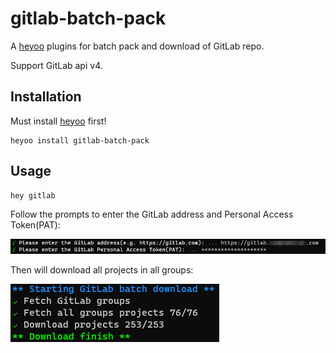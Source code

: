 # gitlab-batch-pack

A [heyoo](https://github.com/hey-yoo/heyoo) plugins for batch pack and download of GitLab repo.

Support GitLab api v4.

## Installation

Must install [heyoo](https://github.com/hey-yoo/heyoo#installation) first!

```shell
heyoo install gitlab-batch-pack
```

## Usage

```shell
hey gitlab
```

Follow the prompts to enter the GitLab address and Personal Access Token(PAT):

![](https://raw.githubusercontent.com/HaolinHom/pic-go-bag/git-batch-download/git-batch-download-prompts.png)

Then will download all projects in all groups:

![](https://raw.githubusercontent.com/HaolinHom/pic-go-bag/git-batch-download/git-batch-download-process.png)
